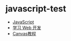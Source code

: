 # javascript-test  
* [Java​Script](https://developer.mozilla.org/zh-CN/docs/Web/JavaScript)  
* [学习 Web 开发](https://developer.mozilla.org/zh-CN/docs/Learn)  
* [Canvas教程](https://developer.mozilla.org/zh-CN/docs/Web/API/Canvas_API/Tutorial)  
